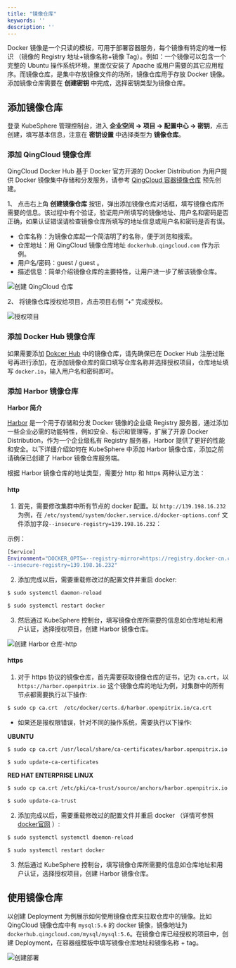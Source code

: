 ```yaml
---
title: "镜像仓库"
keywords: ''
description: ''
---
```


Docker 镜像是一个只读的模板，可用于部署容器服务，每个镜像有特定的唯一标识 （镜像的 Registry 地址+镜像名称+镜像 Tag）。例如：一个镜像可以包含一个完整的 Ubuntu 操作系统环境，里面仅安装了 Apache 或用户需要的其它应用程序。而镜像仓库，是集中存放镜像文件的场所，镜像仓库用于存放 Docker 镜像。添加镜像仓库需要在 **创建密钥** 中完成，选择密钥类型为镜像仓库。

## 添加镜像仓库
登录 KubeSphere 管理控制台，进入 **企业空间 → 项目 → 配置中心 → 密钥**，点击创建，填写基本信息，注意在 **密钥设置** 中选择类型为 **镜像仓库**。


### 添加 QingCloud 镜像仓库

QingCloud Docker Hub 基于 Docker 官方开源的 Docker Distribution 为用户提供 Docker 镜像集中存储和分发服务，请参考 [QingCloud 容器镜像仓库](https://docs.qingcloud.com/product/container/docker_hub.html) 预先创建。

1、 点击右上角 **创建镜像仓库** 按钮，弹出添加镜像仓库对话框，填写镜像仓库所需要的信息。该过程中有个验证，验证用户所填写的镜像地址、用户名和密码是否正确，如果认证错误请检查镜像仓库所填写的地址信息或用户名和密码是否有误。

- 仓库名称：为镜像仓库起一个简洁明了的名称，便于浏览和搜索。
- 仓库地址：用 QingCloud 镜像仓库地址 `dockerhub.qingcloud.com` 作为示例。
- 用户名/密码：guest / guest 。
- 描述信息：简单介绍镜像仓库的主要特性，让用户进一步了解该镜像仓库。

![创建 QingCloud 仓库](/ae-image-registry-basic.png) 

2、 将镜像仓库授权给项目，点击项目右侧 ”+“ 完成授权。

![授权项目](/ae-grant-to-project.png)


### 添加 Docker Hub 镜像仓库
如果需要添加 [Dokcer Hub](https://hub.docker.com/) 中的镜像仓库，请先确保已在 Docker Hub 注册过账号再进行添加，在添加镜像仓库的窗口填写仓库名称并选择授权项目，仓库地址填写 `docker.io`，输入用户名和密码即可。


### 添加 Harbor 镜像仓库

**Harbor 简介**

[Harbor](http://vmware.github.io/harbor/) 是一个用于存储和分发 Docker 镜像的企业级 Registry 服务器，通过添加一些企业必需的功能特性，例如安全、标识和管理等，扩展了开源 Docker Distribution，作为一个企业级私有 Registry 服务器，Harbor 提供了更好的性能和安全。以下详细介绍如何在 KubeSphere 中添加 Harbor 镜像仓库，添加之前请确保已创建了 Harbor 镜像仓库服务端。

根据 Harbor 镜像仓库的地址类型，需要分 http 和 https 两种认证方法：

#### http
1. 首先，需要修改集群中所有节点的 docker 配置。以 `http://139.198.16.232` 为例，在 `/etc/systemd/system/docker.service.d/docker-options.conf` 文件添加字段`--insecure-registry=139.198.16.232`：

 示例：

```bash
[Service]
Environment="DOCKER_OPTS=--registry-mirror=https://registry.docker-cn.com --insecure-registry=10.233.0.0/18 --graph=/var/lib/docker --log-opt max-size=50m --log-opt max-file=5 \
--insecure-registry=139.198.16.232"
```

2. 添加完成以后，需要重载修改过的配置文件并重启 docker:

```bash
$ sudo systemctl daemon-reload
```

```bash
$ sudo systemctl restart docker
```

3. 然后通过 KubeSphere 控制台，填写镜像仓库所需要的信息如仓库地址和用户认证，选择授权项目，创建 Harbor 镜像仓库。

![创建 Harbor 仓库-http](/ae-harbor-http.png)

#### https
1. 对于 https 协议的镜像仓库，首先需要获取镜像仓库的证书，记为 `ca.crt`，以 `https://harbor.openpitrix.io` 这个镜像仓库的地址为例，对集群中的所有节点都需要执行以下操作:

```bash 
$ sudo cp ca.crt  /etc/docker/certs.d/harbor.openpitrix.io/ca.crt
```

- 如果还是报权限错误，针对不同的操作系统，需要执行以下操作:

**UBUNTU**

```bash
$ sudo cp ca.crt /usr/local/share/ca-certificates/harbor.openpitrix.io.ca.crt
```
```bash
$ sudo update-ca-certificates
```
**RED HAT ENTERPRISE LINUX**

```bash
$ sudo cp ca.crt /etc/pki/ca-trust/source/anchors/harbor.openpitrix.io.ca.crt
```
```bash
$ sudo update-ca-trust
```

2. 添加完成以后，需要重载修改过的配置文件并重启 docker （详情可参照 [docker官网](https://docs.docker.com/registry/insecure/#troubleshoot-insecure-registry) ）:

```bash
$ sudo systemctl systemctl daemon-reload
```

```bash
$ sudo systemctl restart docker
```


3. 然后通过 KubeSphere 控制台，填写镜像仓库所需要的信息如仓库地址和用户认证，选择授权项目，创建 Harbor 镜像仓库。


## 使用镜像仓库

以创建 Deployment 为例展示如何使用镜像仓库来拉取仓库中的镜像。比如 QingCloud 镜像仓库中有 `mysql:5.6` 的 docker 镜像，镜像地址为 `dockerhub.qingcloud.com/mysql/mysql:5.6`。在镜像仓库已经授权的项目中，创建 Deployment，在容器组模板中填写镜像仓库地址和镜像名称 + tag。
   
![创建部署](/ae-docker-hub-setting.png)

